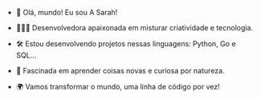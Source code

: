 
- 👋 Olá, mundo! Eu sou A Sarah!

- 👩🏻‍💻 Desenvolvedora apaixonada em misturar criatividade e tecnologia.

- 🛠️ Estou desenvolvendo projetos nessas linguagens: Python, Go e SQL...

- 🌟 Fascinada em aprender coisas novas e curiosa por natureza.

- 🌍 Vamos transformar o mundo, uma linha de código por vez!

<!---
sarahbirne/sarahbirne is a ✨ special ✨ repository because its `README.md` (this file) appears on your GitHub profile.
You can click the Preview link to take a look at your changes.
--->
